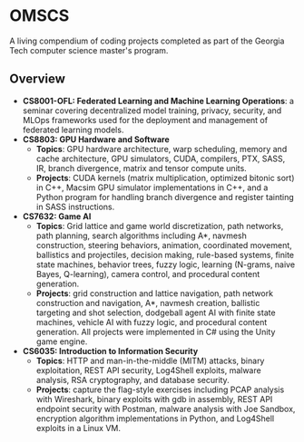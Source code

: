 # OMSCS
A living compendium of coding projects completed as part of the Georgia Tech computer science master's program. 

Overview
------
* **CS8001-OFL: Federated Learning and Machine Learning Operations**: a seminar covering decentralized model training, privacy, security, and MLOps frameworks used for the deployment and management of federated learning models.
* **CS8803: GPU Hardware and Software**
  * **Topics**: GPU hardware architecture, warp scheduling, memory and cache architecture, GPU simulators, CUDA, compilers, PTX, SASS, IR, branch divergence, matrix and tensor compute units.
  * **Projects**: CUDA kernels (matrix multiplication, optimized bitonic sort) in C++, Macsim GPU simulator implementations in C++, and a Python program for handling branch divergence and register tainting in SASS instructions.
* **CS7632: Game AI**
  * **Topics**: Grid lattice and game world discretization, path networks, path planning, search algorithms including A*, navmesh construction, steering behaviors, animation, coordinated movement, ballistics and projectiles, decision making, rule-based systems, finite state machines, behavior trees, fuzzy logic, learning (N-grams, naive Bayes, Q-learning), camera control, and procedural content generation.
  * **Projects**: grid construction and lattice navigation, path network construction and navigation, A*, navmesh creation, ballistic targeting and shot selection, dodgeball agent AI with finite state machines, vehicle AI with fuzzy logic, and procedural content generation. All projects were implemented in C# using the Unity game engine.
* **CS6035: Introduction to Information Security**
  * **Topics**: HTTP and man-in-the-middle (MITM) attacks, binary exploitation, REST API security, Log4Shell exploits, malware analysis, RSA cryptography, and database security.
  * **Projects**: capture the flag-style exercises including PCAP analysis with Wireshark, binary exploits with gdb in assembly, REST API endpoint security with Postman, malware analysis with Joe Sandbox, encryption algorithm implementations in Python, and Log4Shell exploits in a Linux VM.

